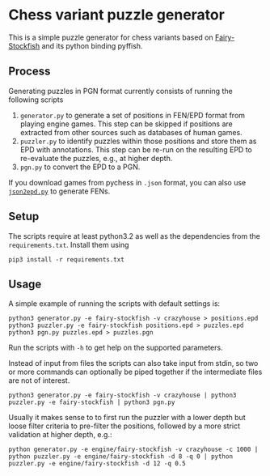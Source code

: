 # Chess variant puzzle generator

This is a simple puzzle generator for chess variants based on [Fairy-Stockfish](https://github.com/ianfab/Fairy-Stockfish) and its python binding pyffish.

## Process

Generating puzzles in PGN format currently consists of running the following scripts
1. `generator.py` to generate a set of positions in FEN/EPD format from playing engine games. This step can be skipped if positions are extracted from other sources such as databases of human games.
2. `puzzler.py` to identify puzzles within those positions and store them as EPD with annotations. This step can be re-run on the resulting EPD to re-evaluate the puzzles, e.g., at higher depth.
3. `pgn.py` to convert the EPD to a PGN.

If you download games from pychess in `.json` format, you can also use [`json2epd.py`](https://github.com/gbtami/pychess-variants/blob/master/server/json2epd.py) to generate FENs.
## Setup
The scripts require at least python3.2 as well as the dependencies from the `requirements.txt`. Install them using
```
pip3 install -r requirements.txt
```

## Usage
A simple example of running the scripts with default settings is:
```
python3 generator.py -e fairy-stockfish -v crazyhouse > positions.epd
python3 puzzler.py -e fairy-stockfish positions.epd > puzzles.epd
python3 pgn.py puzzles.epd > puzzles.pgn
```
Run the scripts with `-h` to get help on the supported parameters.

Instead of input from files the scripts can also take input from stdin, so two or more commands can optionally be piped together if the intermediate files are not of interest.
```
python3 generator.py -e fairy-stockfish -v crazyhouse | python3 puzzler.py -e fairy-stockfish | python3 pgn.py
```

Usually it makes sense to to first run the puzzler with a lower depth but loose filter criteria to pre-filter the positions, followed by a more strict validation at higher depth, e.g.:
```
python generator.py -e engine/fairy-stockfish -v crazyhouse -c 1000 | python puzzler.py -e engine/fairy-stockfish -d 8 -q 0 | python puzzler.py -e engine/fairy-stockfish -d 12 -q 0.5
```
